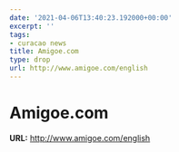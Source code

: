 ```yaml
---
date: '2021-04-06T13:40:23.192000+00:00'
excerpt: ''
tags:
- curacao news
title: Amigoe.com
type: drop
url: http://www.amigoe.com/english
---
```


# Amigoe.com

**URL:** http://www.amigoe.com/english
